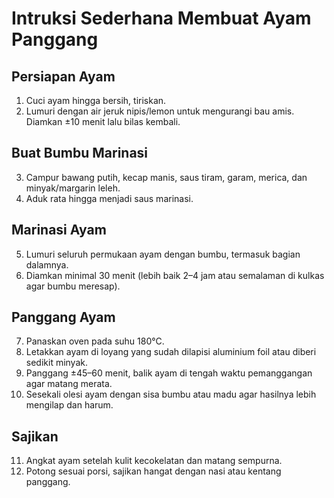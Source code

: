 # Intruksi Sederhana Membuat Ayam Panggang 
## Persiapan Ayam
1. Cuci ayam hingga bersih, tiriskan.
2. Lumuri dengan air jeruk nipis/lemon untuk mengurangi bau amis. Diamkan ±10 menit lalu bilas kembali.
## Buat Bumbu Marinasi
3. Campur bawang putih, kecap manis, saus tiram, garam, merica, dan minyak/margarin leleh.
4. Aduk rata hingga menjadi saus marinasi.
## Marinasi Ayam
5. Lumuri seluruh permukaan ayam dengan bumbu, termasuk bagian dalamnya.
6. Diamkan minimal 30 menit (lebih baik 2–4 jam atau semalaman di kulkas agar bumbu meresap).
## Panggang Ayam 
7. Panaskan oven pada suhu 180°C.
8. Letakkan ayam di loyang yang sudah dilapisi aluminium foil atau diberi sedikit minyak.
9. Panggang ±45–60 menit, balik ayam di tengah waktu pemanggangan agar matang merata.
10. Sesekali olesi ayam dengan sisa bumbu atau madu agar hasilnya lebih mengilap dan harum.
## Sajikan 
11. Angkat ayam setelah kulit kecokelatan dan matang sempurna.
12. Potong sesuai porsi, sajikan hangat dengan nasi atau kentang panggang.
